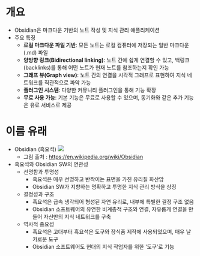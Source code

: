 # 개요
- Obsidian은 마크다운 기반의 노트 작성 및 지식 관리 애플리케이션
- 주요 특징
	- **로컬 마크다운 파일 기반**: 모든 노트는 로컬 컴퓨터에 저장되는 일반 마크다운(.md) 파일
	- **양방향 링크(Bidirectional linking)**: 노트 간에 쉽게 연결할 수 있고, 백링크(backlinks)를 통해 어떤 노트가 현재 노트를 참조하는지 확인 가능
	- **그래프 뷰(Graph view)**: 노트 간의 연결을 시각적 그래프로 표현하여 지식 네트워크를 직관적으로 파악 가능
	- **플러그인 시스템**: 다양한 커뮤니티 플러그인을 통해 기능 확장
	- **무료 사용 가능**: 기본 기능은 무료로 사용할 수 있으며, 동기화와 같은 추가 기능은 유료 서비스로 제공

# 이름 유래
- Obsidian (흑요석)
	![](attachments/Pasted%20image%2020250308171653.png)
	- 그림 출처 : https://en.wikipedia.org/wiki/Obsidian
- 흑요석와 Obsidian SW의 연관성
	- 선명함과 투명성
		- 흑요석은 매우 선명하고 반짝이는 표면을 가진 유리질 화산암
		- Obsidian SW가 지향하는 명확하고 투명한 지식 관리 방식을 상징
	- 결정성과 구조
		- 흑요석은 급속 냉각되어 형성된 자연 유리로, 내부에 특별한 결정 구조 없음
		- Obsidian 소프트웨어의 유연한 비계층적 구조와 연결, 자유롭게 연결을 만들어 자신만의 지식 네트워크를 구축
	- 역사적 중요성
		- 흑요석은 고대부터 흑요석은 도구와 장식품 제작에 사용되었으며, 매우 날카로운 도구
		- Obsidian 소프트웨어도 현대의 지식 작업자를 위한 '도구'로 기능